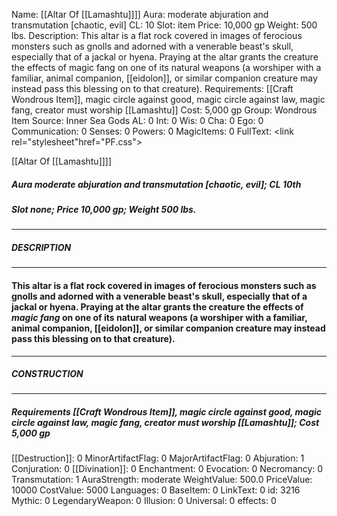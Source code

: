 Name: [[Altar Of [[Lamashtu]]]]
Aura: moderate abjuration and transmutation [chaotic, evil]
CL: 10
Slot: item
Price: 10,000 gp
Weight: 500 lbs.
Description: This altar is a flat rock covered in images of ferocious monsters such as gnolls and adorned with a venerable beast's skull, especially that of a jackal or hyena. Praying at the altar grants the creature the effects of magic fang on one of its natural weapons (a worshiper with a familiar, animal companion, [[eidolon]], or similar companion creature may instead pass this blessing on to that creature).
Requirements: [[Craft Wondrous Item]], magic circle against good, magic circle against law, magic fang, creator must worship [[Lamashtu]]
Cost: 5,000 gp
Group: Wondrous Item
Source: Inner Sea Gods
AL: 0
Int: 0
Wis: 0
Cha: 0
Ego: 0
Communication: 0
Senses: 0
Powers: 0
MagicItems: 0
FullText: <link rel="stylesheet"href="PF.css"><div class="heading"><p class="alignleft">[[Altar Of [[Lamashtu]]]]</p><div style="clear: both;"></div></div><div><h5><b>Aura </b>moderate abjuration and transmutation [chaotic, evil]; <b>CL </b>10th</h5><h5><b>Slot </b>none; <b>Price </b>10,000 gp; <b>Weight </b>500 lbs.</h5></div><hr/><div><h5><b>DESCRIPTION</b></h5></div><hr/><div><h4><p>This altar is a flat rock covered in images of ferocious monsters such as gnolls and adorned with a venerable beast's skull, especially that of a jackal or hyena. Praying at the altar grants the creature the effects of <i>magic fang</i> on one of its natural weapons (a worshiper with a familiar, animal companion, [[eidolon]], or similar companion creature may instead pass this blessing on to that creature).</p></h4></div><hr/><div><h5><b>CONSTRUCTION</b></h5></div><hr/><div><h5><b>Requirements </b>[[Craft Wondrous Item]], <i>magic circle against good</i>, <i>magic circle against law</i>, <i>magic fang</i>, creator must worship [[Lamashtu]]; <b>Cost </b>5,000 gp</h5></div>
[[Destruction]]: 0
MinorArtifactFlag: 0
MajorArtifactFlag: 0
Abjuration: 1
Conjuration: 0
[[Divination]]: 0
Enchantment: 0
Evocation: 0
Necromancy: 0
Transmutation: 1
AuraStrength: moderate
WeightValue: 500.0
PriceValue: 10000
CostValue: 5000
Languages: 0
BaseItem: 0
LinkText: 0
id: 3216
Mythic: 0
LegendaryWeapon: 0
Illusion: 0
Universal: 0
effects: 0
